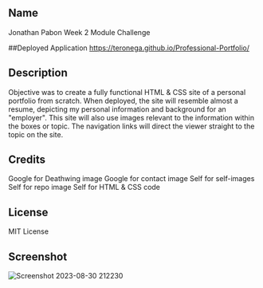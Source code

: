## Name
Jonathan Pabon
Week 2 Module Challenge

##Deployed Application
https://teronega.github.io/Professional-Portfolio/

## Description
Objective was to create a fully functional HTML & CSS site of a personal portfolio from scratch. When deployed, the site will resemble almost a resume, depicting my personal information and background for an "employer". This site will also use images relevant to the information within the boxes or topic. The navigation links will direct the viewer straight to the topic on the site. 

## Credits
Google for Deathwing image
Google for contact image
Self for self-images
Self for repo image
Self for HTML & CSS code

## License
MIT License

## Screenshot
![Screenshot 2023-08-30 212230](https://github.com/Teronega/Professional-Portfolio/assets/128359388/cea594df-9564-42b6-b2f8-59d1659ad754)
